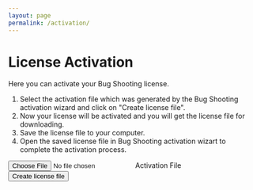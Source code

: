 ```yaml
---
layout: page
permalink: /activation/
---
```


# License Activation
Here you can activate your Bug Shooting license.  
1. Select the activation file which was generated by the Bug Shooting activation wizard and click on "Create license file".  
2. Now your license will be activated and you will get the license file for downloading.  
3. Save the license file to your computer.  
4. Open the saved license file in Bug Shooting activation wizart to complete the activation process.  

<form method="POST" action="https://services.bugshooting.com/rest/activatelicense">
  <div class="row mb-3">
    <div class="custom-file">
      <input type="file" class="custom-file-input" name="activationfile">
      <label class="custom-file-label" for="activationfile">Activation File</label>
    </div>
  </div>
  <div class="row mb-3">
    <button class="btn btn-lg btn-primary btn-block" type="submit">Create license file</button>
  </div>
</form>
